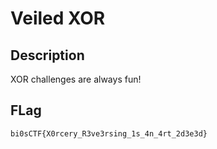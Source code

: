 # Veiled XOR

## Description

XOR challenges are always fun!

## FLag
```bi0sCTF{X0rcery_R3ve3rsing_1s_4n_4rt_2d3e3d}```